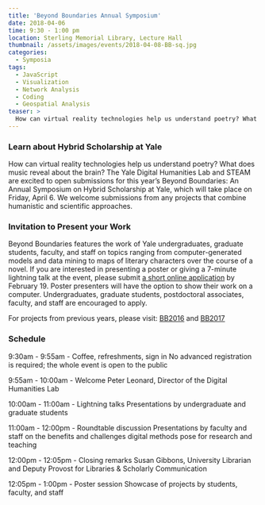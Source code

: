 ```yaml
---
title: 'Beyond Boundaries Annual Symposium'
date: 2018-04-06
time: 9:30 - 1:00 pm
location: Sterling Memorial Library, Lecture Hall
thumbnail: /assets/images/events/2018-04-08-BB-sq.jpg
categories:
  - Symposia
tags:
  - JavaScript
  - Visualization
  - Network Analysis
  - Coding
  - Geospatial Analysis
teaser: >
  How can virtual reality technologies help us understand poetry? What does music reveal about the brain? Find out at this year's Beyond Boundaries: An Annual Symposium on Hybrid Scholarship at Yale.
---
```


### Learn about Hybrid Scholarship at Yale 

How can virtual reality technologies help us understand poetry? What does music reveal about the brain? The Yale Digital Humanities Lab and STEAM are excited to open submissions for this year’s Beyond Boundaries: An Annual Symposium on Hybrid Scholarship at Yale, which will take place on Friday, April 6. We welcome submissions from any projects that combine humanistic and scientific approaches. 

### Invitation to Present your Work
Beyond Boundaries features the work of Yale undergraduates, graduate students, faculty, and staff on topics ranging from computer-generated models and data mining to maps of literary characters over the course of a novel. If you are interested in presenting a poster or giving a 7-minute lightning talk at the event, please submit <a href='https://docs.google.com/forms/d/e/1FAIpQLSeTuMU5uVcURVlvH9BXrCtiIN5jfitKBxSRVtZPslQpOzHQzQ/viewform' target='_blank'>a short online application</a> by February 19. Poster presenters will have the option to show their work on a computer. Undergraduates, graduate students, postdoctoral associates, faculty, and staff are encouraged to apply.

For projects from previous years, please visit: <a href='{{ site.baseurl }}/events/2016-04-08-beyond-boundaries' target='_blank'>BB2016</a> and <a href='{{ site.baseurl }}/events/2017-04-07-beyond-boundaries' target='_blank'>BB2017</a>

### Schedule

9:30am - 9:55am - Coffee, refreshments, sign in
No advanced registration is required; the whole event is open to the public
 
9:55am - 10:00am - Welcome
Peter Leonard, Director of the Digital Humanities Lab
 
10:00am - 11:00am - Lightning talks
Presentations by undergraduate and graduate students
 
11:00am - 12:00pm - Roundtable discussion
Presentations by faculty and staff on the benefits and challenges digital methods pose for research and teaching
 
12:00pm - 12:05pm - Closing remarks
Susan Gibbons, University Librarian and Deputy Provost for Libraries & Scholarly Communication
 
12:05pm - 1:00pm - Poster session
Showcase of projects by students, faculty, and staff